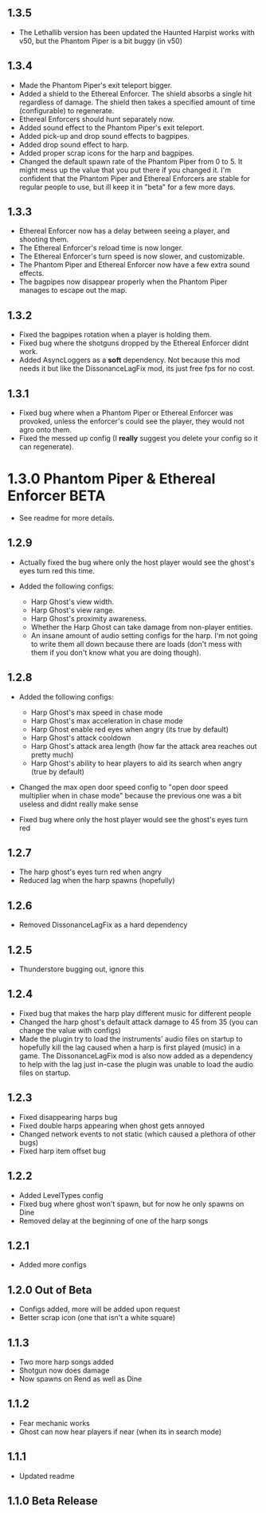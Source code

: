 ## 1.3.5
* The Lethallib version has been updated the Haunted Harpist works with v50, but the Phantom Piper is a bit buggy (in v50)

## 1.3.4
* Made the Phantom Piper's exit teleport bigger.
* Added a shield to the Ethereal Enforcer. The shield absorbs a single hit regardless of damage. The shield then takes a specified amount of time (configurable) to regenerate.
* Ethereal Enforcers should hunt separately now.
* Added sound effect to the Phantom Piper's exit teleport.
* Added pick-up and drop sound effects to bagpipes.
* Added drop sound effect to harp.
* Added proper scrap icons for the harp and bagpipes.
* Changed the default spawn rate of the Phantom Piper from 0 to 5. It might mess up the value that you put there if you changed it. I'm confident that the Phantom Piper and Ethereal Enforcers are stable for regular people to use, but ill keep it in "beta" for a few more days.

## 1.3.3
* Ethereal Enforcer now has a delay between seeing a player, and shooting them.
* The Ethereal Enforcer's reload time is now longer.
* The Ethereal Enforcer's turn speed is now slower, and customizable.
* The Phantom Piper and Ethereal Enforcer now have a few extra sound effects.
* The bagpipes now disappear properly when the Phantom Piper manages to escape out the map.

## 1.3.2
* Fixed the bagpipes rotation when a player is holding them.
* Fixed bug where the shotguns dropped by the Ethereal Enforcer didnt work.
* Added AsyncLoggers as a **soft** dependency. Not because this mod needs it but like the DissonanceLagFix mod, its just free fps for no cost.

## 1.3.1
* Fixed bug where when a Phantom Piper or Ethereal Enforcer was provoked, unless the enforcer's could see the player, they would not agro onto them.
* Fixed the messed up config (I **really** suggest you delete your config so it can regenerate).

# 1.3.0 Phantom Piper & Ethereal Enforcer BETA
* See readme for more details.

## 1.2.9
* Actually fixed the bug where only the host player would see the ghost's eyes turn red this time.

* Added the following configs:
  * Harp Ghost's view width.
  * Harp Ghost's view range.
  * Harp Ghost's proximity awareness.
  * Whether the Harp Ghost can take damage from non-player entities.
  * An insane amount of audio setting configs for the harp. I'm not going to write them all down because there are loads (don't mess with them if you don't know what you are doing though).

## 1.2.8
* Added the following configs:
    * Harp Ghost's max speed in chase mode
    * Harp Ghost's max acceleration in chase mode
    * Harp Ghost enable red eyes when angry (its true by default)
    * Harp Ghost's attack cooldown
    * Harp Ghost's attack area length (how far the attack area reaches out pretty much)
    * Harp Ghost's ability to hear players to aid its search when angry (true by default)
  
* Changed the max open door speed config to "open door speed multiplier when in chase mode" because the previous one was a bit useless and didnt really make sense
* Fixed bug where only the host player would see the ghost's eyes turn red

## 1.2.7
* The harp ghost's eyes turn red when angry
* Reduced lag when the harp spawns (hopefully)

## 1.2.6
* Removed DissonanceLagFix as a hard dependency

## 1.2.5
* Thunderstore bugging out, ignore this

## 1.2.4
* Fixed bug that makes the harp play different music for different people
* Changed the harp ghost's default attack damage to 45 from 35 (you can change the value with configs)
* Made the plugin try to load the instruments' audio files on startup to hopefully kill the lag caused when a harp is first played (music) in a game. The DissonanceLagFix mod is also now added as a dependency to help with the lag just in-case the plugin was unable to load the audio files on startup.   

## 1.2.3
* Fixed disappearing harps bug
* Fixed double harps appearing when ghost gets annoyed
* Changed network events to not static (which caused a plethora of other bugs)
* Fixed harp item offset bug

## 1.2.2
* Added LevelTypes config
* Fixed bug where ghost won't spawn, but for now he only spawns on Dine
* Removed delay at the beginning of one of the harp songs 

## 1.2.1
* Added more configs

## 1.2.0 Out of Beta
* Configs added, more will be added upon request 
* Better scrap icon (one that isn't a white square)

## 1.1.3
* Two more harp songs added
* Shotgun now does damage 
* Now spawns on Rend as well as Dine

## 1.1.2
* Fear mechanic works
* Ghost can now hear players if near (when its in search mode)

## 1.1.1
* Updated readme

## 1.1.0 Beta Release
